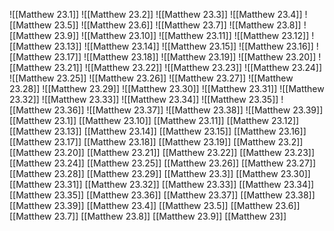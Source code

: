 ![[Matthew 23.1]]
![[Matthew 23.2]]
![[Matthew 23.3]]
![[Matthew 23.4]]
![[Matthew 23.5]]
![[Matthew 23.6]]
![[Matthew 23.7]]
![[Matthew 23.8]]
![[Matthew 23.9]]
![[Matthew 23.10]]
![[Matthew 23.11]]
![[Matthew 23.12]]
![[Matthew 23.13]]
![[Matthew 23.14]]
![[Matthew 23.15]]
![[Matthew 23.16]]
![[Matthew 23.17]]
![[Matthew 23.18]]
![[Matthew 23.19]]
![[Matthew 23.20]]
![[Matthew 23.21]]
![[Matthew 23.22]]
![[Matthew 23.23]]
![[Matthew 23.24]]
![[Matthew 23.25]]
![[Matthew 23.26]]
![[Matthew 23.27]]
![[Matthew 23.28]]
![[Matthew 23.29]]
![[Matthew 23.30]]
![[Matthew 23.31]]
![[Matthew 23.32]]
![[Matthew 23.33]]
![[Matthew 23.34]]
![[Matthew 23.35]]
![[Matthew 23.36]]
![[Matthew 23.37]]
![[Matthew 23.38]]
![[Matthew 23.39]]
[[Matthew 23.1]]
[[Matthew 23.10]]
[[Matthew 23.11]]
[[Matthew 23.12]]
[[Matthew 23.13]]
[[Matthew 23.14]]
[[Matthew 23.15]]
[[Matthew 23.16]]
[[Matthew 23.17]]
[[Matthew 23.18]]
[[Matthew 23.19]]
[[Matthew 23.2]]
[[Matthew 23.20]]
[[Matthew 23.21]]
[[Matthew 23.22]]
[[Matthew 23.23]]
[[Matthew 23.24]]
[[Matthew 23.25]]
[[Matthew 23.26]]
[[Matthew 23.27]]
[[Matthew 23.28]]
[[Matthew 23.29]]
[[Matthew 23.3]]
[[Matthew 23.30]]
[[Matthew 23.31]]
[[Matthew 23.32]]
[[Matthew 23.33]]
[[Matthew 23.34]]
[[Matthew 23.35]]
[[Matthew 23.36]]
[[Matthew 23.37]]
[[Matthew 23.38]]
[[Matthew 23.39]]
[[Matthew 23.4]]
[[Matthew 23.5]]
[[Matthew 23.6]]
[[Matthew 23.7]]
[[Matthew 23.8]]
[[Matthew 23.9]]
[[Matthew 23]]
